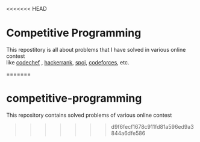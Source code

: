 <<<<<<< HEAD
# Competitive Programming
This repostitory is all about problems that I have solved in various online contest  
like [codechef] , [hackerrank], [spoj], [codeforces], etc.

[codechef]:https://www.codechef.com
[hackerrank]:https://www.hackerrank.com
[spoj]:https://www.spoj.com
[codeforces]:https://www.spoj.com

=======
# competitive-programming
This repository contains solved problems of various online contest
>>>>>>> d9f6fecf1678c911fd81a596ed9a3844a6dfe586
